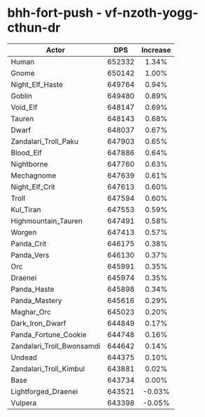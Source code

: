 # bhh-fort-push - vf-nzoth-yogg-cthun-dr
| Actor | DPS | Increase |
|---|:---:|:---:|
|Human|652332|1.34%|
|Gnome|650142|1.00%|
|Night_Elf_Haste|649764|0.94%|
|Goblin|649480|0.89%|
|Void_Elf|648147|0.69%|
|Tauren|648143|0.68%|
|Dwarf|648037|0.67%|
|Zandalari_Troll_Paku|647903|0.65%|
|Blood_Elf|647886|0.64%|
|Nightborne|647760|0.63%|
|Mechagnome|647639|0.61%|
|Night_Elf_Crit|647613|0.60%|
|Troll|647594|0.60%|
|Kul_Tiran|647553|0.59%|
|Highmountain_Tauren|647491|0.58%|
|Worgen|647413|0.57%|
|Panda_Crit|646175|0.38%|
|Panda_Vers|646130|0.37%|
|Orc|645991|0.35%|
|Draenei|645974|0.35%|
|Panda_Haste|645898|0.34%|
|Panda_Mastery|645616|0.29%|
|Maghar_Orc|645023|0.20%|
|Dark_Iron_Dwarf|644849|0.17%|
|Panda_Fortune_Cookie|644748|0.16%|
|Zandalari_Troll_Bwonsamdi|644642|0.14%|
|Undead|644375|0.10%|
|Zandalari_Troll_Kimbul|643881|0.02%|
|Base|643734|0.00%|
|Lightforged_Draenei|643521|-0.03%|
|Vulpera|643398|-0.05%|
